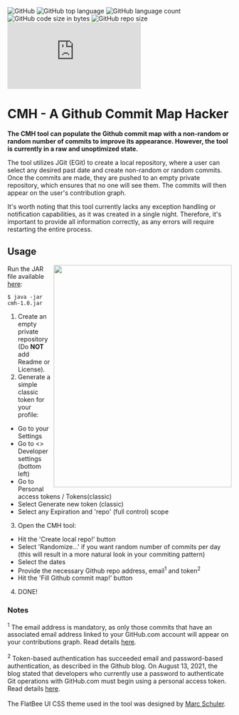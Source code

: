 ![GitHub](https://img.shields.io/github/license/endreth/cmh?color=%2330c26c&style=flat-square) ![GitHub top language](https://img.shields.io/github/languages/top/endreth/cmh?color=%2330c26c&style=flat-square) ![GitHub language count](https://img.shields.io/github/languages/count/endreth/cmh?color=%2330c26c&style=flat-square) ![GitHub code size in bytes](https://img.shields.io/github/languages/code-size/endreth/cmh?color=%2330c26c&style=flat-square) ![GitHub repo size](https://img.shields.io/github/repo-size/endreth/cmh?color=%2330c26c&style=flat-square) ![GitHub file size in bytes](https://img.shields.io/github/size/endreth/cmh/cmh-1.0.jar?color=%2330c26c&style=flat-square)
# CMH - A Github Commit Map Hacker

**The CMH tool can populate the Github commit map with a non-random or random number of commits to improve its appearance. However, the tool is currently in a raw and unoptimized state.**

The tool utilizes JGit (EGit) to create a local repository, where a user can select any desired past date and create non-random or random commits. Once the commits are made, they are pushed to an empty private repository, which ensures that no one will see them. The commits will then appear on the user's contribution graph.

It's worth noting that this tool currently lacks any exception handling or notification capabilities, as it was created in a single night. Therefore, it's important to provide all information correctly, as any errors will require restarting the entire process.

## Usage
<img align="right" width="400" height="500" src="https://user-images.githubusercontent.com/104054427/228531736-3cbaf521-e9f9-4d54-8130-faa636aa8c3e.png">

Run the JAR file available [here](https://github.com/endreth/CMH/blob/master/cmh-1.0.jar):
```
$ java -jar cmh-1.0.jar
```

1. Create an empty private repository (Do **NOT** add Readme or License).
2. Generate a simple classic token for your profile:<br>
 * Go to your Settings
 * Go to <> Developer settings (bottom left)
 * Go to Personal access tokens / Tokens(classic)
 * Select Generate new token (classic)
 * Select any Expiration and 'repo' (full control) scope
3. Open the CMH tool:
 * Hit the 'Create local repo!' button
 * Select 'Randomize...' if you want random number of commits per day <br>(this will result in a more natural look in your commiting pattern)
 * Select the dates
 * Provide the necessary Github repo address, email<sup>1</sup> and token<sup>2</sup>
 * Hit the 'Fill Github commit map!' button
4. DONE!

### Notes
<sup>1</sup> The email address is mandatory, as only those commits that have an associated email address linked to your GitHub.com account will appear on your contributions graph. Read details [here](https://docs.github.com/en/account-and-profile/setting-up-and-managing-your-github-profile/managing-contribution-settings-on-your-profile/why-are-my-contributions-not-showing-up-on-my-profile).<br><br>
<sup>2</sup> Token-based authentication has succeeded email and password-based authentication, as described in the Github blog. On August 13, 2021, the blog stated that developers who currently use a password to authenticate Git operations with GitHub.com must begin using a personal access token. Read details [here](https://github.blog/2020-12-15-token-authentication-requirements-for-git-operations/#what-you-need-to-do-today).<br><br>
The FlatBee UI CSS theme used in the tool was designed by [Marc Schuler](https://github.com/marcschuler/FlatBee).
